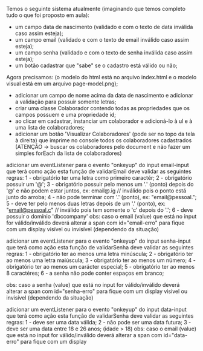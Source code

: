 Temos o seguinte sistema atualmente (imaginando que temos completo tudo o que foi proposto em aula):

- um campo data de nascimento (validado e com o texto de data inválida caso assim esteja);
- um campo email (validado e com o texto de email inválido caso assim esteja);
- um campo senha (validado e com o texto de senha inválida caso assim esteja);
- um botão cadastrar que "sabe" se o cadastro está válido ou não;

Agora precisamos:
(o modelo do html está no arquivo index.html e o modelo visual está em um arquivo page-model.png);

- adicionar um campo de nome acima da data de nascimento e adicionar a validação para possuir somente letras;
- criar uma classe Colaborador contendo todas as propriedades que os campos possuem e uma propriedade id;
- ao clicar em cadastrar, instanciar um colaborador e adicioná-lo à ul e à uma lista de colaboradores;
- adicionar um botão 'Visualizar Colaboradores' (pode ser no topo da tela à direita) 
que imprime no console todos os colaboradores cadastrados 
(ATENÇÃO -> buscar os colaboradores pelo document e não fazer um simples forEach da lista de colaboradores)

adicionar um eventListener para o evento "onkeyup" do input email-input que terá como ação esta função de validarEmail
deve validar as seguintes regras:
1 - obrigatório ter uma letra como primeiro caractér;
2 - obrigatório possuir um '@';
3 - obrigatório possuir pelo menos um '.' (ponto) depois do '@' e não podem estar juntos, ex: email@.ig // inválido pois o ponto está junto do arroba;
4 - não pode terminar com '.' (ponto), ex: "email@pessoal.";
5 - deve ter pelo menos duas letras depois de um '.' (ponto), ex: "email@pessoal.c" // inválido pois tem somente o 'c' depois do '.';
6 - deve possuir o domínio 'dbccompany'
obs: caso o email (value) que está no input for válido/inválido deverá alterar a span com id="email-erro" para fique com um display visível ou invisível (dependendo da situação)

adicionar um eventListener para o evento "onkeyup" do input senha-input que terá como ação esta função de validarSenha
deve validar as seguintes regras:
1 - obrigatório ter ao menos uma letra minúscula;
2 - obrigatório ter ao menos uma letra maiúscula;
3 - obrigatório ter ao menos um número;
4 - obrigatório ter ao menos um carácter especial;
5 - obrigatório ter ao menos 8 caractéres;
6 - a senha não pode conter espaços em branco;

obs: caso a senha (value) que está no input for válido/inválido deverá alterar a span com id="senha-erro" para fique com um display visível ou invisível (dependendo da situação)

adicionar um eventListener para o evento "onkeyup" do input data-input que terá como ação esta função de validarSenha
deve validar as seguintes regras:
1 - deve ser uma data válida;
2 - não pode ser uma data futura;
3 - deve ser uma data entre 18 e 26 anos; (idade > 18)
obs: caso o email (value) que está no input for válido/inválido deverá alterar a span com id="data-erro" para fique com um display 


